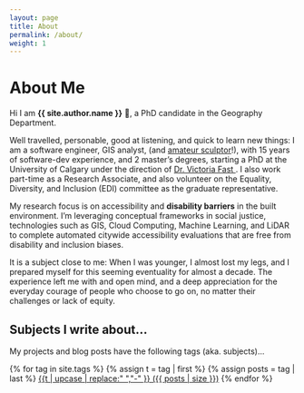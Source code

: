 ```yaml
---
layout: page
title: About
permalink: /about/
weight: 1
---
```


# **About Me**

Hi I am **{{ site.author.name }}** :wave:, a PhD candidate in the Geography Department.<br>

Well travelled, personable, good at listening, and quick to learn new things: I am a software engineer, GIS analyst, (and [amateur sculptor](https://sites.google.com/view/functionalfox/about)!), with 15 years of software-dev experience, and 2 master’s degrees, starting a PhD at the University of Calgary under the direction of <a target="_blank" href="https://geog.ucalgary.ca/profiles/victoria-fast">Dr. Victoria Fast </a>.  I also work part-time as a Research Associate, and also volunteer on the Equality, Diversity, and Inclusion (EDI) committee as the graduate representative.

My research focus is on accessibility and **disability barriers** in the built environment. I’m leveraging conceptual frameworks in social justice, technologies such as GIS, Cloud Computing, Machine Learning, and LiDAR to complete automated citywide accessibility evaluations that are free from disability and inclusion biases.

It is a subject close to me: When I was younger, I almost lost my legs, and I prepared myself for this seeming eventuality for almost a decade. The experience left me with and open mind, and a deep appreciation for the everyday courage of people who choose to go on, no matter their challenges or lack of equity.


<!-- <div class="row">
{% include about/skills.html title="Programming Skills" source=site.data.programming-skills %}
{% include about/skills.html title="Other Skills" source=site.data.other-skills %}
</div>

<div class="row">
{% include about/timeline.html %}
</div> -->

## Subjects I write about...

My projects and blog posts have the following tags (aka. subjects)...

<div class="tags">
{% for tag in site.tags %}
  {% assign t = tag | first %}
  {% assign posts = tag | last %}
  <a    class="badge badge-secondary" 
        href="{{site.baseurl}}/blog/tags#{{t}}" 
        target="_blank">{{t | upcase | replace:" ","-" }} ({{ posts | size }})</a>
{% endfor %}
</div>